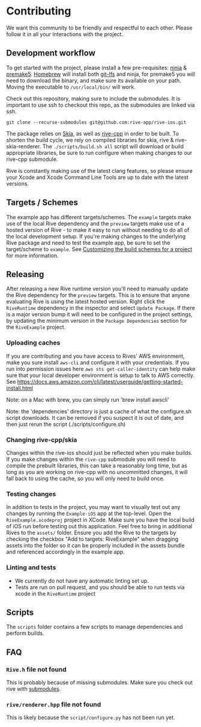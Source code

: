 # Contributing

We want this community to be friendly and respectful to each other. Please follow it in all your interactions with the project.

## Development workflow

To get started with the project, please install a few pre-requisites: [ninja](https://formulae.brew.sh/formula/ninja) & [premake5](https://premake.github.io/). [Homebrew](https://formulae.brew.sh/) will install both [git-lfs](https://formulae.brew.sh/formula/git-lfs) and ninja, for premake5 you will need to download the binary, and make sure its available on your path. Moving the executable to `/usr/local/bin/` will work.

Check out this repository, making sure to include the submodules. It is important to use ssh to checkout this repo, as the submodules are linked via ssh.

`git clone --recurse-submodules git@github.com:rive-app/rive-ios.git`

The package relies on [Skia](https://skia.org/), as well as [rive-cpp](https://github.com/rive-app/rive-cpp) in order to be built. To shorten the build cycle, we rely on compiled libraries for skia, rive & rive-skia-renderer.
The `./scripts/build.sh all` script will download or build appropriate libraries, be sure to run configure when making changes to our rive-cpp submodule.

Rive is constantly making use of the latest clang features, so please ensure your Xcode and Xcode Command Line Tools are up to date with the latest versions.

## Targets / Schemes

The example app has different targets/schemes. The `example` targets make use of the local Rive dependency and the `preview` targets make use of a hosted version of Rive - to make it easy to run without needing to do all of the local development setup. If you're making changes to the underlying Rive package and need to test the example app, be sure to set the target/scheme to `example`. See [Customizing the build schemes for a project](https://developer.apple.com/documentation/xcode/customizing-the-build-schemes-for-a-project) for more information.

## Releasing

After releasing a new Rive runtime version you'll need to manually update the Rive dependency for the `preview` targets. This is to ensure that anyone evaluating Rive is using the latest hosted version. Right click the `RiveRuntime` dependency in the inspector and select `Update Package`. If there is a major version bump it will need to be configured in the project settings, by updating the minimum version in the `Package Dependencies` section for the `RiveExample` project.

### Uploading caches

If you are contributing and you have access to Rives' AWS environment, make you sure install `aws-cli` and configure it with your credentials. If you run into permission issues here `aws sts get-caller-identity` can help make sure that your local developer environment is setup to talk to AWS correctly.
See https://docs.aws.amazon.com/cli/latest/userguide/getting-started-install.html

Note: on a Mac with brew, you can simply run 'brew install awscli'

Note: the 'dependencies' directory is just a cache of what the configure.sh script downloads. It can be removed if you suspect it is out of date, and then just rerun the script (./scripts/configure.sh)

### Changing rive-cpp/skia

Changes within the rive-ios should just be reflected when you make builds.
If you make changes within the `rive-cpp` submodule you will need to compile the prebuilt libraries, this can take a reasonably long time, but as long as you are working on rive-cpp with no uncommitted changes, it will fall back to using the cache, so you will only need to build once.

### Testing changes

In addition to tests in the project, you may want to visually test out any changes by running the `Example-iOS` app at the top-level. Open the `RiveExample.xcodeproj` project in XCode. Make sure you have the local build of iOS run before testing out this application. Feel free to bring in additional Rives to the `assets/` folder. Ensure you add the Rive to the targets by checking the checkbox "Add to targets: RiveExample" when dragging assets into the folder so it can be properly included in the assets bundle and referenced accordingly in the example app.

### Linting and tests

- We currently do not have any automatic linting set up.
- Tests are run on pull request, and you should be able to run tests via xcode in the `RiveRuntime` project

## Scripts

The `scripts` folder contains a few scripts to manage dependencies and perform builds.

## FAQ

### `Rive.h` file not found

This is probably because of missing submodules. Make sure you check out rive with [submodules](https://git-scm.com/book/en/v2/Git-Tools-Submodules).

### `rive/renderer.hpp` file not found

This is likely because the `script/configure.py` has not been run yet.
